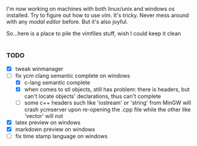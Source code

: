 I'm now working on machines with both linux/unix and windows os installed.
Try to figure out how to use *vim*. It's tricky. Never mess around with
any *modal editor* before. But it's also joyful.

So...here is a place to pile the vimfiles stuff, wish I could keep it clean

# 
### TODO
- [x] tweak winmanager
- [ ] fix ycm clang semantic complete on windows
  - [x] c-lang semantic complete 
  - [x] when comes to stl objects, still has problem: there is headers, but
	can't locate objects' declarations, thus can't complete
  - [ ] some c++ headers such like 'iostream' or 'string' from MinGW will
	crash ycmserver upon re-opening the .cpp file while the other like
	'vector' will not
- [x] latex preview on windows
- [x] markdown preview on windows
- [ ] fix time stamp language on windows
